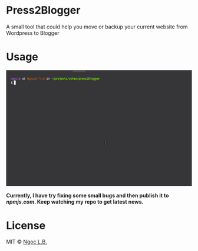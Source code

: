 Press2Blogger
==========

A small tool that could help you move or backup your current website from Wordpress to Blogger

<!-- [![oclif](https://img.shields.io/badge/cli-oclif-brightgreen.svg)](https://oclif.io)
[![Version](https://img.shields.io/npm/v/press2blogger.svg)](https://npmjs.org/package/press2blogger)
[![CircleCI](https://circleci.com/gh/lbngoc/press2blogger/tree/master.svg?style=shield)](https://circleci.com/gh/lbngoc/press2blogger/tree/master)
[![Appveyor CI](https://ci.appveyor.com/api/projects/status/github/lbngoc/press2blogger?branch=master&svg=true)](https://ci.appveyor.com/project/lbngoc/press2blogger/branch/master)
[![Codecov](https://codecov.io/gh/lbngoc/press2blogger/branch/master/graph/badge.svg)](https://codecov.io/gh/lbngoc/press2blogger)
[![Downloads/week](https://img.shields.io/npm/dw/press2blogger.svg)](https://npmjs.org/package/press2blogger)
[![License](https://img.shields.io/npm/l/press2blogger.svg)](https://github.com/lbngoc/press2blogger/blob/master/package.json) -->

<!-- toc -->

# Usage
<!-- usage -->

![](screenshots/press2blogger.gif)

**Currently, I have try fixing some small bugs and then publish it to _npmjs.com_.
Keep watching my repo to get latest news.**

# License

MIT &copy; [Ngoc L.B.](https://ngoclb.com/project/press2blogger)